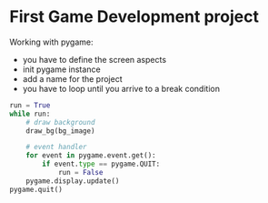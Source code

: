 # First Game Development project

Working with pygame:
- you have to define the screen aspects
- init pygame instance
- add a name for the project
- you have to loop until you arrive to a break condition

```python
run = True
while run:
    # draw background
    draw_bg(bg_image)

    # event handler
    for event in pygame.event.get():
        if event.type == pygame.QUIT:
            run = False
    pygame.display.update()
pygame.quit()
```